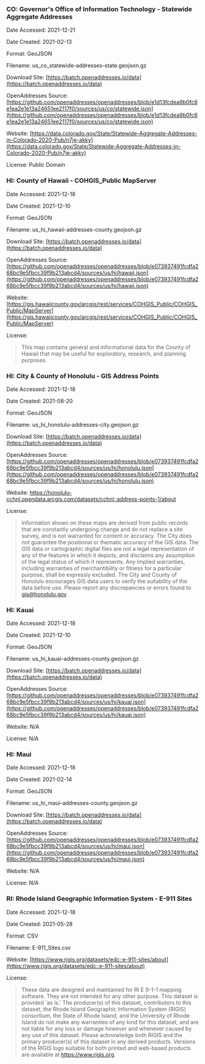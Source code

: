 ### CO: Governor's Office of Information Technology - Statewide Aggregate Addresses

Date Accessed: 2021-12-21

Date Created: 2021-02-13

Format: GeoJSON

Filename: us_co_statewide-addresses-state.geojson.gz

Download Site: [https://batch.openaddresses.io/data](https://batch.openaddresses.io/data)

OpenAddresses Source: [https://github.com/openaddresses/openaddresses/blob/e1d13fcdea9b0fc6e1ea2e1e13a24651ee2117f0/sources/us/co/statewide.json](https://github.com/openaddresses/openaddresses/blob/e1d13fcdea9b0fc6e1ea2e1e13a24651ee2117f0/sources/us/co/statewide.json)

Website: [https://data.colorado.gov/State/Statewide-Aggregate-Addresses-in-Colorado-2020-Pub/n7je-akky](https://data.colorado.gov/State/Statewide-Aggregate-Addresses-in-Colorado-2020-Pub/n7je-akky)

License: Public Domain

### HI: County of Hawaii - COHGIS_Public MapServer

Date Accessed: 2021-12-18

Date Created: 2021-12-10

Format: GeoJSON

Filename: us_hi_hawaii-addresses-county.geojson.gz

Download Site: [https://batch.openaddresses.io/data](https://batch.openaddresses.io/data)

OpenAddresses Source: [https://github.com/openaddresses/openaddresses/blob/e073937491fcdfa268bc9e5fbcc39f9b213abcd4/sources/us/hi/hawaii.json](https://github.com/openaddresses/openaddresses/blob/e073937491fcdfa268bc9e5fbcc39f9b213abcd4/sources/us/hi/hawaii.json)

Website: [https://gis.hawaiicounty.gov/arcgis/rest/services/COHGIS_Public/COHGIS_Public/MapServer](https://gis.hawaiicounty.gov/arcgis/rest/services/COHGIS_Public/COHGIS_Public/MapServer)

License:
> This map contains general and informational data for the County of Hawaii that may be useful for exploratory, research, and planning purposes.

### HI: City & County of Honolulu - GIS Address Points

Date Accessed: 2021-12-18

Date Created: 2021-08-20

Format: GeoJSON

Filename: us_hi_honolulu-addresses-city.geojson.gz

Download Site: [https://batch.openaddresses.io/data](https://batch.openaddresses.io/data)

OpenAddresses Source: [https://github.com/openaddresses/openaddresses/blob/e073937491fcdfa268bc9e5fbcc39f9b213abcd4/sources/us/hi/honolulu.json](https://github.com/openaddresses/openaddresses/blob/e073937491fcdfa268bc9e5fbcc39f9b213abcd4/sources/us/hi/honolulu.json)

Website: https://honolulu-cchnl.opendata.arcgis.com/datasets/cchnl::address-points-1/about

License:
> Information shown on these maps are derived from public records that are constantly undergoing change and do not replace a site survey, and is not warranted for content or accuracy. The City does not guarantee the positional or thematic accuracy of the GIS data. The GIS data or cartographic digital files are not a legal representation of any of the features in which it depicts, and disclaims any assumption of the legal status of which it represents. Any implied warranties, including warranties of merchantibility or fitness for a particular purpose, shall be expressly excluded. The City and County of Honolulu encourages GIS data users to verify the suitability of the data before use. Please report any discrepancies or errors found to gis@honolulu.gov

### HI: Kauai

Date Accessed: 2021-12-18

Date Created: 2021-12-10

Format: GeoJSON

Filename: us_hi_kauai-addresses-county.geojson.gz

Download Site: [https://batch.openaddresses.io/data](https://batch.openaddresses.io/data)

OpenAddresses Source: [https://github.com/openaddresses/openaddresses/blob/e073937491fcdfa268bc9e5fbcc39f9b213abcd4/sources/us/hi/kauai.json](https://github.com/openaddresses/openaddresses/blob/e073937491fcdfa268bc9e5fbcc39f9b213abcd4/sources/us/hi/kauai.json)

Website: N/A

License: N/A

### HI: Maui

Date Accessed: 2021-12-18

Date Created: 2021-02-14

Format: GeoJSON

Filename: us_hi_maui-addresses-county.geojson.gz

Download Site: [https://batch.openaddresses.io/data](https://batch.openaddresses.io/data)

OpenAddresses Source: [https://github.com/openaddresses/openaddresses/blob/e073937491fcdfa268bc9e5fbcc39f9b213abcd4/sources/us/hi/maui.json](https://github.com/openaddresses/openaddresses/blob/e073937491fcdfa268bc9e5fbcc39f9b213abcd4/sources/us/hi/maui.json)

Website: N/A

License: N/A

### RI: Rhode Island Geographic Information System - E-911 Sites

Date Accessed: 2021-12-18

Date Created: 2021-05-28

Format: CSV

Filename: E-911_Sites.csv

Website: [https://www.rigis.org/datasets/edc::e-911-sites/about](https://www.rigis.org/datasets/edc::e-911-sites/about)

License:
> These data are designed and maintained for RI E 9-1-1 mapping software. They are not intended for any other purpose. This dataset is provided 'as is.’ The producer(s) of this dataset, contributors to this dataset, the Rhode Island Geographic Information System (RIGIS) consortium, the State of Rhode Island, and the University of Rhode Island do not make any warranties of any kind for this dataset, and are not liable for any loss or damage however and whenever caused by any use of this dataset. Please acknowledge both RIGIS and the primary producer(s) of this dataset in any derived products. Versions of the RIGIS logo suitable for both printed and web-based products are available at https://www.rigis.org.
